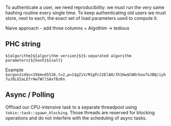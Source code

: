 To authenticate a user, we need reproducibility: we must run the very same hashing routine every single time.
To keep authenticating old users we must store, next to each, the exact set of load parameters used to compute it.

Naive approach - add three columns + Algothim -> tedious

## PHC string

`${algorithm}${algorithm version}${$-separated algorithm parameters}${hash}${salt}`

Example
`$argon2id$v=19$m=65536,t=2,p=1$gZiV/M1gPc22ElAH/Jh1Hw$CWOrkoo7oJBQ/iyh7uJ0LO2aLEfrHwTWllSAxT0zRn`

## Async / Polling

Offload our CPU-intensive task to a separate threadpool using `tokio::task::spawn_blocking`.
Those threads are reserved for blocking operations and do not interfere with the scheduling of async tasks.
